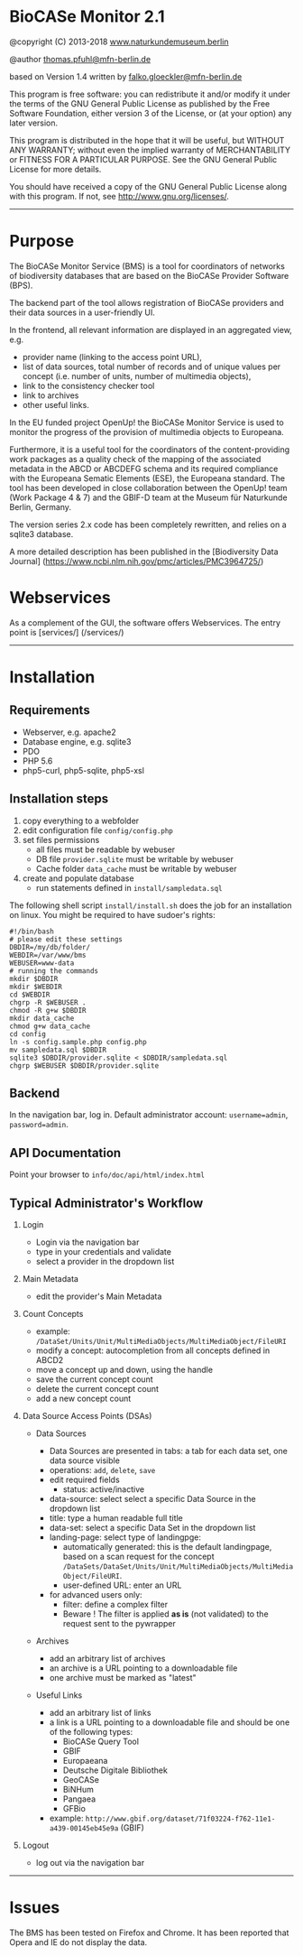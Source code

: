 #  BioCASe Monitor 2.1

  @copyright (C) 2013-2018 www.naturkundemuseum.berlin

  @author  thomas.pfuhl@mfn-berlin.de

  based on Version 1.4 written by falko.gloeckler@mfn-berlin.de

 
  This program is free software: you can redistribute it and/or modify
  it under the terms of the GNU General Public License as published by
  the Free Software Foundation, either version 3 of the License, or
  (at your option) any later version.
 
  This program is distributed in the hope that it will be useful,
  but WITHOUT ANY WARRANTY; without even the implied warranty of
  MERCHANTABILITY or FITNESS FOR A PARTICULAR PURPOSE.  See the
  GNU General Public License for more details.
 
  You should have received a copy of the GNU General Public License
  along with this program.  If not, see <http://www.gnu.org/licenses/>.

_______________________________________

# Purpose

The BioCASe Monitor Service (BMS) is a tool for coordinators of networks of biodiversity databases 
that are based on the BioCASe Provider Software (BPS). 

The backend part of the tool 
allows registration of BioCASe providers and their data sources in a user-friendly UI.

In the frontend, all relevant information are displayed in an aggregated view, e.g.
- provider name (linking to the access point URL), 
- list of data sources, total number of records and of unique values per concept (i.e. number of units, number of multimedia objects), 
- link to the consistency checker tool
- link to archives
- other useful links.

In the EU funded project OpenUp! the BioCASe Monitor Service is used to monitor the progress of the provision of multimedia objects to Europeana. 

Furthermore, it is a useful tool for the coordinators of the content-providing work packages 
as a quality check of the mapping of the associated metadata in the ABCD or ABCDEFG schema 
and its required compliance with the Europeana Sematic Elements (ESE), the Europeana standard. 
The tool has been developed in close collaboration between the OpenUp! team (Work Package 4 & 7) 
and the GBIF-D team at the Museum für Naturkunde Berlin, Germany.

The version series 2.x code has been completely rewritten, and relies on a sqlite3 database.

A more detailed description has been published in the [Biodiversity Data Journal]  (https://www.ncbi.nlm.nih.gov/pmc/articles/PMC3964725/)

# Webservices

As a complement of the GUI, the software offers Webservices. The entry point is [services/] (/services/)

_______________________________________

# Installation


## Requirements
- Webserver, e.g. apache2
- Database engine, e.g. sqlite3
- PDO
- PHP 5.6
- php5-curl, php5-sqlite, php5-xsl

## Installation steps
1. copy everything to a webfolder  
2. edit configuration file `config/config.php`
3. set files permissions
    - all files must be readable by webuser
    - DB file `provider.sqlite` must be writable by webuser
    - Cache folder `data_cache` must be writable by webuser   
4. create and populate database
    - run statements defined in `install/sampledata.sql`  

The following shell script `install/install.sh` does the job for an installation on linux. 
You might be required to have sudoer's rights:

    #!/bin/bash
    # please edit these settings
    DBDIR=/my/db/folder/ 
    WEBDIR=/var/www/bms 
    WEBUSER=www-data  
    # running the commands
    mkdir $DBDIR  
    mkdir $WEBDIR  
    cd $WEBDIR  
    chgrp -R $WEBUSER .  
    chmod -R g+w $DBDIR   
    mkdir data_cache  
    chmod g+w data_cache 
    cd config
    ln -s config.sample.php config.php
    mv sampledata.sql $DBDIR  
    sqlite3 $DBDIR/provider.sqlite < $DBDIR/sampledata.sql
    chgrp $WEBUSER $DBDIR/provider.sqlite

## Backend

In the navigation bar, log in.
Default administrator account: `username=admin`, `password=admin`. 

## API Documentation

Point your browser to `info/doc/api/html/index.html`

## Typical Administrator's Workflow

1. Login

    * Login via the navigation bar
    * type in your credentials and validate
    * select a provider in the dropdown list

2. Main Metadata

    * edit the provider's Main Metadata

3. Count Concepts

    * example: `/DataSet/Units/Unit/MultiMediaObjects/MultiMediaObject/FileURI`
    * modify a concept: autocompletion from all concepts defined in ABCD2
    * move a concept up and down, using the handle
    * save the current concept count
    * delete the current concept count
    * add a new concept count

4. Data Source Access Points (DSAs)

    - Data Sources
        * Data Sources are presented in tabs: a tab for each data set, one data source visible
        * operations: `add`, `delete`, `save`
        * edit required fields
            * status: active/inactive
        * data-source: select select a specific Data Source in the dropdown list
        * title: type a human readable full title
        * data-set: select a specific Data Set in the dropdown list
        * landing-page: select type of landingpge:
            * automatically generated: this is the default landingpage, based on a scan request for the concept `/DataSets/DataSet/Units/Unit/MultiMediaObjects/MultiMediaObject/FileURI`. 
            * user-defined URL: enter an URL
        * for advanced users only:
            * filter: define a complex filter
            * Beware ! The filter is applied **as is** (not validated) to the request sent to the pywrapper

    - Archives              
        * add an arbitrary list of archives
        * an archive is a URL pointing to a downloadable file
        * one archive must be marked as "latest"
                   
    - Useful Links
        * add an arbitrary list of links
        * a link is a URL pointing to a downloadable file and should be one of the following types:
            * BioCASe Query Tool
            * GBIF
            * Europaeana
            * Deutsche Digitale Bibliothek
            * GeoCASe
            * BiNHum
            * Pangaea
            * GFBio
        * example: `http://www.gbif.org/dataset/71f03224-f762-11e1-a439-00145eb45e9a` (GBIF)

7. Logout

    * log out via  the navigation bar

_______________________________________

# Issues

The BMS has been tested on Firefox and Chrome. It has been reported that Opera and IE do not display the data.
